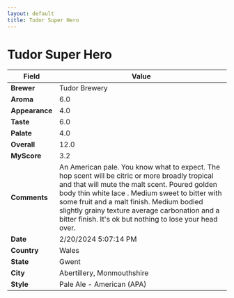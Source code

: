 ```yaml
---
layout: default
title: Tudor Super Hero
---
```


# Tudor Super Hero

| Field         | Value                                                                                                   |
|---------------|---------------------------------------------------------------------------------------------------------|
| **Brewer**    | Tudor Brewery                                                                                        |
| **Aroma**     | 6.0                                                                                         |
| **Appearance**| 4.0                                                                                    |
| **Taste**     | 6.0                                                                                         |
| **Palate**    | 4.0                                                                                        |
| **Overall**   | 12.0                                                                                       |
| **MyScore**   | 3.2                                                                                       |
| **Comments**  | An American pale. You know what to expect. The hop scent will be citric or more broadly tropical and that will mute the malt scent. Poured golden body thin white lace . Medium sweet to bitter with some fruit and a malt finish. Medium bodied slightly grainy texture average carbonation and a bitter finish. It's ok but nothing to lose your head over.                                                                                      |
| **Date**      | 2/20/2024 5:07:14 PM                                                                                          |
| **Country**   | Wales                                                                                       |
| **State**     | Gwent                                                                                         |
| **City**      | Abertillery, Monmouthshire                                                                                          |
| **Style**     | Pale Ale - American (APA)                                                                                         |
